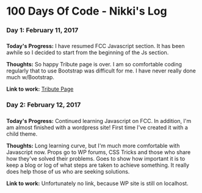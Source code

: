 # 100 Days Of Code - Nikki's Log


### Day 1: February 11, 2017
#####

**Today's Progress:** I have resumed FCC Javascript section.  It has been awhile so I decided to start from the beginning of the Js section.

**Thoughts:** So happy Tribute page is over.  I am so comfortable coding regularly that to use Bootstrap was difficult for me.  I have never really done much w/Bootstrap.

**Link to work:** [Tribute Page](http://codepen.io/devgrrl/pen/vgQqBa)

### Day 2:  February 12, 2017
#####

**Today's Progress:** Continued learning Javascript on FCC. In addition, I'm am almost finished with a wordpress site!  First time I've created it with a child theme. 

**Thoughts:** Long learning curve, but I'm much more comfortable with Javascript now.  Props go to WP forums, CSS Tricks and those who share how they've solved their problems.  Goes to show how important it is to keep a blog or log of what steps are taken to achieve something.  It really does help those of us who are seeking solutions.

**Link to work:** [<name>](http://)  Unfortunately no link, because WP site is still on localhost.  




